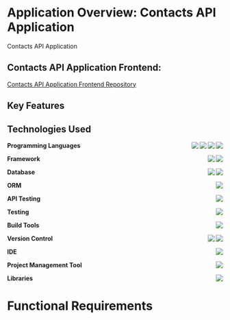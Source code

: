 # Application Overview: Contacts API Application
Contacts API Application

## Contacts API Application Frontend:
[Contacts API Application Frontend Repository](https://github.com/KhlebnikovEvgeniy/contactsapp)

## Key Features

## Technologies Used

**Programming Languages**
<img align="right" src="https://img.shields.io/badge/YAML-CB171E?logo=yaml&logoColor=fff" />
<img align="right" src="https://img.shields.io/badge/JSON-5E5C5C?logo=json&logoColor=white" />
<img align="right" src="https://img.shields.io/badge/PLpgSQL-3e79b4?logoColor=white" />
<img align="right" src="https://img.shields.io/badge/Java-21-orange" />

**Framework**
<img align="right" src="https://img.shields.io/badge/Spring-6DB33F?logo=spring&logoColor=white" />
<img align="right" src="https://img.shields.io/badge/SpringBoot-6DB33F?style=flat-square&logo=Spring&logoColor=white" />

**Database**
<img align="right" src="https://img.shields.io/badge/PG Admin-316192?logo=postgresql&logoColor=white" />
<img align="right" src="https://img.shields.io/badge/PostgreSQL-316192?logo=postgresql&logoColor=white" />

**ORM**
<img align="right" src="https://img.shields.io/badge/Hibernate-59666C?logo=Hibernate&logoColor=white" />

**API Testing**
<img align="right" src="https://img.shields.io/badge/Postman-FF6C37?logo=Postman&logoColor=white" />

**Testing**
<img align="right" src="https://img.shields.io/badge/JUnit5-25A162.svg?logo=JUnit5&logoColor=orange" />

**Build Tools**
<img align="right" src="https://img.shields.io/badge/Apache%20Maven-C71A36?logo=Apache%20Maven&logoColor=white" />

**Version Control**
<img align="right" src="https://img.shields.io/badge/GitHub-%23121011.svg?logo=github&logoColor=white" />
<img align="right" src="https://img.shields.io/badge/git-%23F05033.svg?logo=git&logoColor=white" />

**IDE**
<img align="right" src="https://img.shields.io/badge/Eclipse-FE7A16.svg?logo=Eclipse&logoColor=white" />

**Project Management Tool**
<img align="right" src="https://img.shields.io/badge/Trello-0052CC.svg?logo=Trello&logoColor=white" />

**Libraries**
<img align="right" src="https://img.shields.io/badge/Lombok-1.18.34-green" />


# Functional Requirements

